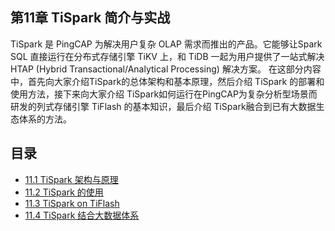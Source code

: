 ## 第11章 TiSpark 简介与实战

TiSpark 是 PingCAP 为解决用户复杂 OLAP 需求而推出的产品。它能够让Spark SQL 直接运行在分布式存储引擎 TiKV 上，和 TiDB 一起为用户提供了一站式解决 HTAP (Hybrid Transactional/Analytical Processing) 解决方案。
在这部分内容中，首先向大家介绍TiSpark的总体架构和基本原理，然后介绍 TiSpark 的部署和使用方法，接下来向大家介绍 TiSpark如何运行在PingCAP为复杂分析型场景而研发的列式存储引擎 TiFlash 的基本知识，最后介绍 TiSpark融合到已有大数据生态体系的方法。

## 目录

- [11.1 TiSpark 架构与原理](tispark-architecture.md)
- [11.2 TiSpark 的使用](tispark-in-action.md)
- [11.3 TiSpark on TiFlash](tispark-on-tiflash.md)
- [11.4 TiSpark 结合大数据体系](tispark-on-bigdata.md)
